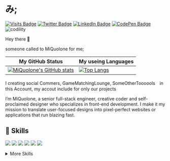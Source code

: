 # み;


[![Visits Badge](https://badges.pufler.dev/visits/miquolone/miquolone)]()
[![Twitter Badge](https://img.shields.io/badge/Twitter-Profile-informational?style=flat&logo=twitter&logoColor=white&color=1CA2F1)](https://twitter.com/)
[![LinkedIn Badge](https://img.shields.io/badge/LinkedIn-Profile-informational?style=flat&logo=linkedin&logoColor=white&color=0D76A8)](https://www.linkedin.com/in/)
[![CodePen Badge](https://img.shields.io/badge/CodePen-Profile-informational?style=flat&logo=codepen&logoColor=white&color=black)](https://codepen.io/)
![codility](https://img.shields.io/badge/codility-codility-yellow)


Hey there 👋

someone called to MiQuolone for me; 

| My GitHub Status |  My useing Languages |
| --- | --- |
|[![MiQuolone's GitHub stats](https://github-readme-stats.vercel.app/api?username=miquolone&hide=true&show_icons=ture&include_all_commits=true)](https://github.com/anuraghazra/github-readme-stats)|[![Top Langs](https://github-readme-stats.vercel.app/api/top-langs/?username=miquolone)](https://github.com/anuraghazra/github-readme-stats)|

I creating social Commers, GameMatchingLounge, SomeOtherToooools　in this Account,
my accout include for only our projects

I’m MiQuolone, a senior full-stack engineer, creative coder and self-proclaimed designer who specializes in front-end development. I make it my mission to translate user-focused designs into pixel-perfect websites or applications that run blazing fast.



## 💼 Skills

![](https://img.shields.io/badge/Code-React-informational?style=for-the-badge&logo=react&logoColor=white&color=4AB197)
![](https://img.shields.io/badge/Code-Gatsby-informational?style=for-the-badge&logo=gatsby&logoColor=white&color=4AB197)
![](https://img.shields.io/badge/Code-JavaScript-informational?style=for-the-badge&logo=JavaScript&logoColor=white&color=4AB197)
![](https://img.shields.io/badge/Code-TypeScript-informational?style=for-the-badge&logo=TypeScript&logoColor=white&color=4AB197)
![](https://img.shields.io/badge/Code-MongoDB-informational?style=for-the-badge&logo=MongoDB&logoColor=white&color=4AB197)
![](https://img.shields.io/badge/Code-MySQL-informational?style=for-the-badge&logo=MySQL&logoColor=white&color=4AB197)

<details>
<summary>More Skills</summary>
<br>

![](https://img.shields.io/badge/Style-CSS-informational?style=for-the-badge&logo=css3&logoColor=white&color=4AB197)
![](https://img.shields.io/badge/Style-Sass-informational?style=for-the-badge&logo=Sass&logoColor=white&color=4AB197)

<br>

![](https://img.shields.io/badge/Test-Mocha-informational?style=for-the-badge&logo=Mocha&logoColor=white&color=4AB197)
![](https://img.shields.io/badge/Test-Cypress-informational?style=for-the-badge&logo=Cypress&logoColor=white&color=4AB197)
![](https://img.shields.io/badge/Test-Cypress-informational?style=for-the-badge&logo=Cypress&logoColor=white&color=4AB197)

<br>

![](https://img.shields.io/badge/Tools-Docker-informational?style=for-the-badge&logo=docker&logoColor=white&color=4AB197)
![](https://img.shields.io/badge/Tools-Pivotal-informational?style=for-the-badge&logo=Pivotal-Tracker&logoColor=white&color=4AB197)
![](https://img.shields.io/badge/Tools-NGINX-informational?style=for-the-badge&logo=nginx&logoColor=white&color=4AB197)
![](https://img.shields.io/badge/Tools-Netlify-informational?style=for-the-badge&logo=netlify&logoColor=white&color=4AB197)
![](https://img.shields.io/badge/Tools-NPM-informational?style=for-the-badge&logo=npm&logoColor=white&color=4AB197)
![](https://img.shields.io/badge/Tools-Postman-informational?style=for-the-badge&logo=Postman&logoColor=white&color=4AB197)
![](https://img.shields.io/badge/Tools-Photoshop-informational?style=for-the-badge&logo=Adobe-Photoshop&logoColor=white&color=4AB197)
![](https://img.shields.io/badge/Tools-AdobeXD-informational?style=for-the-badge&logo=Adobe-XD&logoColor=white&color=4AB197)
![](https://img.shields.io/badge/Tools-GitHub-informational?style=for-the-badge&logo=GitHub&logoColor=white&color=4AB197)
![](https://img.shields.io/badge/Tools-GitLab-informational?style=for-the-badge&logo=GitLab&logoColor=white&color=4AB197)
![](https://img.shields.io/badge/Tools-Bitbucket-informational?style=for-the-badge&logo=Bitbucket&logoColor=white&color=4AB197)
![](https://img.shields.io/badge/Tools-Jira-informational?style=for-the-badge&logo=Jira-Software&logoColor=white&color=4AB197)
![](https://img.shields.io/badge/Tools-Clubhouse-informational?style=for-the-badge&logo=Clubhouse&logoColor=white&color=4AB197)

</details>
